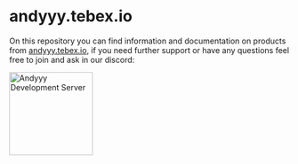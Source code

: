 # andyyy.tebex.io
On this repository you can find information and documentation on products from [andyyy.tebex.io](https://andyyy.tebex.io), if you need further support or have any questions feel free to join and ask in our discord:

<a href="https://discord.gg/Z9Mxu72zZ6" target="_blank">
    <img src="https://discordapp.com/api/guilds/857672921912836116/widget.png?style=banner3" alt="Andyyy Development Server" height="150px" />
</a>
